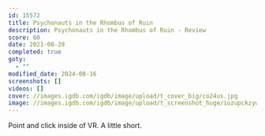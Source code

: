 ```yaml
---
id: 15572
title: Psychonauts in the Rhombus of Ruin
description: Psychonauts in the Rhombus of Ruin - Review
score: 60
date: 2021-08-28
completed: true
goty:
  - ""
modified_date: 2024-08-16
screenshots: []
videos: []
cover: //images.igdb.com/igdb/image/upload/t_cover_big/co24us.jpg
image: //images.igdb.com/igdb/image/upload/t_screenshot_huge/iuzupckzyw1ajjkx07kc.jpg
---
```

Point and click inside of VR. A little short.